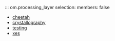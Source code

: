 ::: om.processing_layer
    selection:
      members: false 

  * [cheetah](cheetah.md)
  * [crystallography](crystallography.md)
  * [testing](testing.md)
  * [xes](xes.md)
